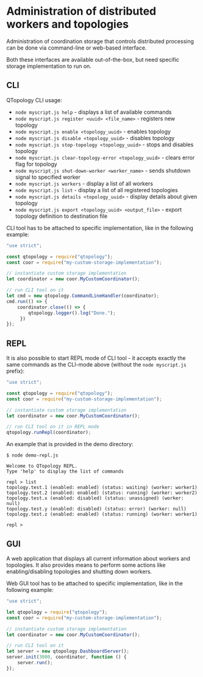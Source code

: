 # Administration of distributed workers and topologies

Administration of coordination storage that controls distributed processing can be done via command-line or web-based interface.

Both these interfaces are available out-of-the-box, but need specific storage implementation to run on.

## CLI

 QTopology CLI usage:

- `node myscript.js help` - displays a list of available commands
- `node myscript.js register <uuid> <file_name>` - registers new topology
- `node myscript.js enable <topology_uuid>` - enables topology
- `node myscript.js disable <topology_uuid>` - disables topology
- `node myscript.js stop-topology <topology_uuid>` - stops and disables topology
- `node myscript.js clear-topology-error <topology_uuid>` - clears error flag for topology
- `node myscript.js shut-down-worker <worker_name>` - sends shutdown signal to specified worker
- `node myscript.js workers` - display a list of all workers
- `node myscript.js list` - display a list of all registered topologies
- `node myscript.js details <topology_uuid>` - display details about given topology
- `node myscript.js export <topology_uuid> <output_file>` - export topology definition to destination file


CLI tool has to be attached to specific implementation, like in the following example:

`````````javascript
"use strict";

const qtopology = require("qtopology");
const coor = require("my-custom-storage-implementation");

// instantiate custom storage implementation
let coordinator = new coor.MyCustomCoordinator();

// run CLI tool on it
let cmd = new qtopology.CommandLineHandler(coordinator);
cmd.run(() => {
    coordinator.close(() => {
        qtopology.logger().log("Done.");
     })
});

`````````

## REPL

It is also possible to start REPL mode of CLI tool - it accepts exactly the same commands as the CLI-mode above (without the `node myscript.js` prefix):

`````````javascript
"use strict";

const qtopology = require("qtopology");
const coor = require("my-custom-storage-implementation");

// instantiate custom storage implementation
let coordinator = new coor.MyCustomCoordinator();

// run CLI tool on it in REPL mode
qtopology.runRepl(coordinator);
`````````

An example that is provided in the demo directory:

````````````
$ node demo-repl.js

Welcome to QTopology REPL.
Type 'help' to display the list of commands

repl > list
topology.test.1 (enabled: enabled) (status: waiting) (worker: worker1)
topology.test.2 (enabled: enabled) (status: running) (worker: worker2)
topology.test.x (enabled: disabled) (status: unassigned) (worker: null)
topology.test.y (enabled: disabled) (status: error) (worker: null)
topology.test.z (enabled: enabled) (status: running) (worker: worker1)

repl >
````````````

## GUI

A web application that displays all current information about workers and topologies.
It also provides means to perform some actions like enabling/disabling topologies and shutting down workers.

Web GUI tool has to be attached to specific implementation, like in the following example:

```````````javascript
"use strict";

let qtopology = require("qtopology");
const coor = require("my-custom-storage-implementation");

// instantiate custom storage implementation
let coordinator = new coor.MyCustomCoordinator();

// run CLI tool on it
let server = new qtopology.DashboardServer();
server.init(3000, coordinator, function () {
    server.run();
});

```````````

